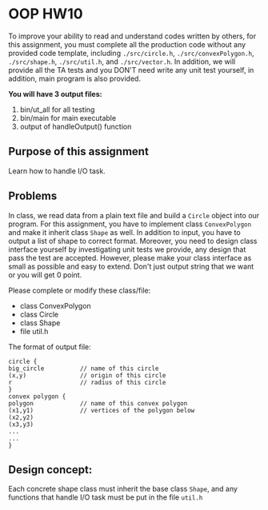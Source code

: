 ﻿# OOP HW10

To improve your ability to read and understand codes written by others, for this assignment, you must complete all the production code without any provided code template, including `./src/circle.h`, `./src/convexPolygon.h`, `./src/shape.h`, `./src/util.h`, and `./src/vector.h`. In addition, we will provide all the TA tests and you DON'T need write any unit test yourself, in addition, main program is also provided.

**You will have 3 output files:**

1.  bin/ut_all for all testing
2.  bin/main for main executable
3.  output of handleOutput() function

## Purpose of this assignment

Learn how to handle I/O task.
  
## Problems




In class, we read data from a plain text file and build a `Circle` object into our program. For this assignment, you have to implement class `ConvexPolygon` and make it inherit class `Shape` as well. In addition to input, you have to output a list of shape to correct format. Moreover, you need to design class interface yourself by investigating unit tests we provide, any design that pass the test are accepted. However, please make your class interface as small as possible and easy to extend. Don't just output string that we want or you will get 0 point.

Please complete or modify these class/file:

-   class ConvexPolygon
-   class Circle
-   class Shape
-   file util.h

The format of output file:

```
circle {
big_circle          // name of this circle
(x,y)               // origin of this circle
r                   // radius of this circle
}
convex polygon {
polygon             // name of this convex polygon
(x1,y1)             // vertices of the polygon below
(x2,y2)
(x3,y3)
...
...
}
```

## Design concept:

Each concrete shape class must inherit the base class `Shape`, and any functions that handle I/O task must be put in the file `util.h`
